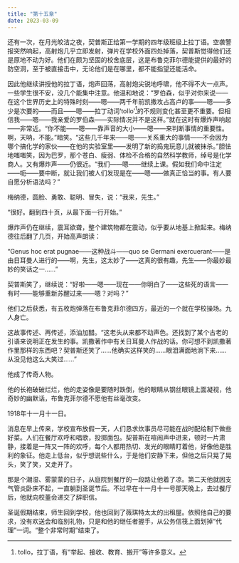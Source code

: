 ```yaml
---
title: "第十五章"
date: 2023-03-09
---
```

还有一次，在月光皎洁之夜，契普斯正给第一学期的四年级班级上拉丁语。空袭警报突然响起，高射炮几乎立即发射，弹片在学校外面四处掉落，契普斯觉得他们还是原地不动为好。他们在颇为坚固的校舍底层，这是布鲁克菲尔德能提供的最好的防空洞，至于被直接击中，无论他们是在哪里，都不能指望还能活命。

因此他继续讲授他的拉丁语，炮声回荡，高射炮尖锐地呼啸，他不得不大一点声。一些学生很不安，没几个能集中注意。他温和地说：“罗伯森，似乎对你来说——在这个世界历史上的特殊时刻——嗯——两千年前凯撒攻占高卢的事——嗯——多少是次要的——而且——嗯——拉丁动词‘tollo’[^1]的不规则变化甚至更不重要。但相信我——嗯——我亲爱的罗伯森——实际情况并不是这样。”就在这时有爆炸声响起——非常近。“你不能——嗯——靠声音的大小——嗯——来判断事情的重要性。啊，天呐，不能。”暗笑。“这些几千年来——嗯——关系重大的事情——不会因为哪个搞化学的家伙——在他的实验室里——发明了新的捣鬼玩意儿就被抹杀。”胆怯地嗤嗤笑，因为巴罗，那个苍白、瘦弱、体检不合格的自然科学教师，绰号是化学商人。又有爆炸声——仍很近。“我们——嗯——继续上课。假如我们命中注定——呃——要中断，就让我们被人们发现是在——嗯——做真正恰当的事。有人要自愿分析语法吗？”

梅纳德，圆脸、勇敢、聪明、冒失，说：“我来，先生。”

“很好。翻到四十页，从最下面一行开始。”

爆炸声仍在继续，震耳欲聋，整个建筑物都在震动，似乎要从地基上掀起来。梅纳德往后翻了几页，开始高声朗读：

“Genus hoc erat pugnae——这种战斗——quo se Germani exercuerant——是由日耳曼人进行的——啊，先生，这太妙了——这真的很有趣，先生——你最妙最妙的笑话之一……”

契普斯笑了，继续说：“好啦——嗯——现在——你明白了——这些死的语言——有时——能够重新苏醒过来——嗯？对吗？”

他们之后获悉，有五枚炮弹落在布鲁克菲尔德四方，最近的一个就在学校操场。九人身亡。

这故事传述、再传述，添油加醋。“这老头从来都不动声色。还找到了某个古老的引语来说明正在发生的事。凯撒著作中有关日耳曼人作战的话。你可想不到凯撒著作里那样的东西吧？契普斯还笑了……他确实这样笑的……眼泪满面地淌下来……从没见他这么大笑过……”

他成了传奇人物。

他的长袍破破烂烂，他的走姿像是要随时跌倒，他的眼睛从钢丝眼镜上面凝视，他奇妙的幽默话，布鲁克菲尔德不愿他有丝毫改变。

1918年十一月十一日。

消息在早上传来，学校宣布放假一天，人们恳求炊事员尽可能在战时配给制下做些好菜。人们在餐厅欢呼和唱歌，投掷面包。契普斯在喧闹声中进来，顿时一片肃静，接着是一阵又一阵的欢呼，每个人都用热切、发光的眼睛盯着他，好像他是胜利的象征。他走上低台，似乎想说些什么，于是他们安静下来，但他之后只晃了晃头，笑了笑，又走开了。

那是个潮湿、雾蒙蒙的日子，从庭院到餐厅的一段路让他着了凉。第二天他就因支气管炎卧床不起，一直躺到圣诞节后。不过早在十一月十一号那天晚上，去过餐厅后，他就向校董会递交了辞职信。

圣诞假期结束，师生回到学校，他也回到了薇琪特太太的出租屋。依照他自己的要求，没有欢送会和临别礼物，只是和他的继任者握手，从公务信筏上面划掉“代理”一词。“整个非常时期”结束了。

[^1]: tollo，拉丁语，有“举起、接收、教育、搬开”等许多意义。